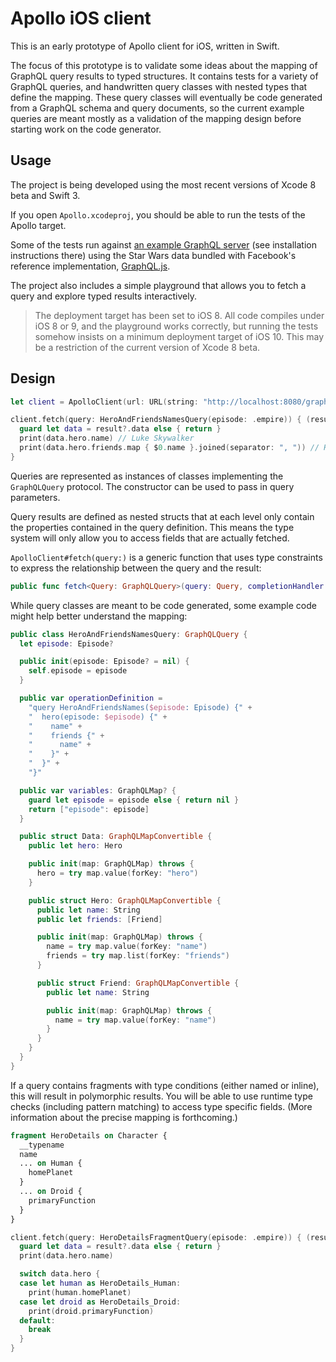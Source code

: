 # Apollo iOS client

This is an early prototype of Apollo client for iOS, written in Swift.

The focus of this prototype is to validate some ideas about the mapping of GraphQL query results to typed structures. It contains tests for a variety of GraphQL queries, and handwritten query classes with nested types that define the mapping. These query classes will eventually be code generated from a GraphQL schema and query documents, so the current example queries are meant mostly as a validation of the mapping design before starting work on the code generator.

## Usage

The project is being developed using the most recent versions of Xcode 8 beta and Swift 3.

If you open `Apollo.xcodeproj`, you should be able to run the tests of the Apollo target.

Some of the tests run against [an example GraphQL server](https://github.com/jahewson/graphql-starwars) (see installation instructions there) using the Star Wars data bundled with Facebook's reference implementation, [GraphQL.js](https://github.com/graphql/graphql-js).

The project also includes a simple playground that allows you to fetch a query and explore typed results interactively.

> The deployment target has been set to iOS 8. All code compiles under iOS 8 or 9, and the playground works correctly, but running the tests somehow insists on a minimum deployment target of iOS 10. This may be a restriction of the current version of Xcode 8 beta.

## Design

```swift
let client = ApolloClient(url: URL(string: "http://localhost:8080/graphql")!)

client.fetch(query: HeroAndFriendsNamesQuery(episode: .empire)) { (result, error) in
  guard let data = result?.data else { return }
  print(data.hero.name) // Luke Skywalker
  print(data.hero.friends.map { $0.name }.joined(separator: ", ")) // Han Solo, Leia Organa, C-3PO, R2-D2
}
```

Queries are represented as instances of classes implementing the `GraphQLQuery` protocol. The constructor can be used to pass in query parameters.

Query results are defined as nested structs that at each level only contain the properties contained in the query definition. This means the type system will only allow you to access fields that are actually fetched.

`ApolloClient#fetch(query:)` is a generic function that uses type constraints to express the relationship between the query and the  result:

```swift
public func fetch<Query: GraphQLQuery>(query: Query, completionHandler: (result: GraphQLResult<Query.Data>?, error: ErrorProtocol?) -> Void)
```

While query classes are meant to be code generated, some example code might help better understand the mapping:

```swift
public class HeroAndFriendsNamesQuery: GraphQLQuery {
  let episode: Episode?

  public init(episode: Episode? = nil) {
    self.episode = episode
  }

  public var operationDefinition =
    "query HeroAndFriendsNames($episode: Episode) {" +
    "  hero(episode: $episode) {" +
    "    name" +
    "    friends {" +
    "      name" +
    "    }" +
    "  }" +
    "}"

  public var variables: GraphQLMap? {
    guard let episode = episode else { return nil }
    return ["episode": episode]
  }

  public struct Data: GraphQLMapConvertible {
    public let hero: Hero

    public init(map: GraphQLMap) throws {
      hero = try map.value(forKey: "hero")
    }

    public struct Hero: GraphQLMapConvertible {
      public let name: String
      public let friends: [Friend]

      public init(map: GraphQLMap) throws {
        name = try map.value(forKey: "name")
        friends = try map.list(forKey: "friends")
      }

      public struct Friend: GraphQLMapConvertible {
        public let name: String

        public init(map: GraphQLMap) throws {
          name = try map.value(forKey: "name")
        }
      }
    }
  }
}
```

If a query contains fragments with type conditions (either named or inline), this will result in polymorphic results. You will be able to use runtime type checks (including pattern matching) to access type specific fields. (More information about the precise mapping is forthcoming.)

```graphql
fragment HeroDetails on Character {
  __typename
  name
  ... on Human {
    homePlanet
  }
  ... on Droid {
    primaryFunction
  }
}
```

```swift
client.fetch(query: HeroDetailsFragmentQuery(episode: .empire)) { (result, error) in
  guard let data = result?.data else { return }
  print(data.hero.name)

  switch data.hero {
  case let human as HeroDetails_Human:
    print(human.homePlanet)
  case let droid as HeroDetails_Droid:
    print(droid.primaryFunction)
  default:
    break
  }
}
```
